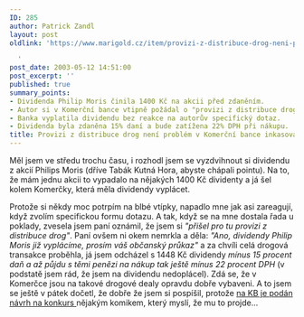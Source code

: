 ```yaml
---
ID: 285
author: Patrick Zandl
layout: post
oldlink: 'https://www.marigold.cz/item/provizi-z-distribuce-drog-neni-problem-v-komercni-bance-inkasovat

  '
post_date: 2003-05-12 14:51:00
post_excerpt: ''
published: true
summary_points:
- Dividenda Philip Moris činila 1400 Kč na akcii před zdaněním.
- Autor si v Komerční bance vtipně požádal o "provizi z distribuce drog".
- Banka vyplatila dividendu bez reakce na autorův specifický dotaz.
- Dividenda byla zdaněna 15% daní a bude zatížena 22% DPH při nákupu.
title: Provizi z distribuce drog není problém v Komerční bance inkasovat
---
```


<p>
Měl jsem ve středu trochu času, i rozhodl jsem se vyzdvihnout si dividendu z akcií Philips Moris (dříve Tabák Kutná Hora, abyste chápali pointu). Na to, že mám jednu akcii to vypadalo na nějakých 1400 Kč dividenty a já šel kolem Komerčky, která měla dividendy vyplácet. </p>

<p>
Protože si někdy moc potrpím na blbé vtípky, napadlo mne jak asi zareagují, když zvolím specifickou formu dotazu. A tak, když se na mne dostala řada u poklady, zvesela jsem paní oznámil, že jsem si<EM> "přišel pro tu provizi z distribuce drog"</EM>. Paní&#160;ovšem ni okem nemrkla a&#160;děla: <EM>"Ano, dividendy Philip Moris již vyplácíme, prosím váš občanský průkaz"</EM> a za chvíli celá drogová transakce proběhla, já jsem odcházel s 1448 Kč dividendy <EM>mínus 15 procent daň a až půjdu s těmi penězi na nákup tak ještě mínus 22 procent DPH</EM> (v podstatě jsem rád, že jsem na dividendu nedoplácel). Zdá se, že v Komerčce jsou na takové drogové dealy opravdu dobře vybaveni. A to jsem se ještě v pátek dočetl, že dobře že jsem si pospíšil, protože <A href="http://ipoint.financninoviny.cz/detail.php?article=22045" target=_blank>na KB je podán návrh na konkurs </A>nějakým komikem, který myslí, že mu to projde...</p>
